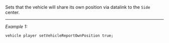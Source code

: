 Sets that the vehicle will share its own position via datalink to the `Side` center.


---
*Example 1:*
```sqf
vehicle player setVehicleReportOwnPosition true;
```